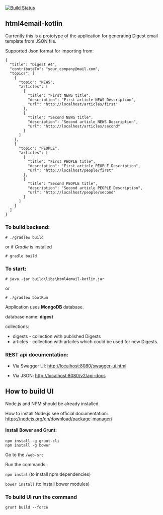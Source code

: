 [![Build Status](https://drone.io/github.com/oneils/html4email/status.png)](https://drone.io/github.com/oneils/html4email/latest)

## html4email-kotlin  ##
Currently this is a prototype of the application for generating Digest email template from JSON file.

Supported Json format for importing from:
```
{
  "title": "Digest #4",
  "contributeTo": "your_company@mail.com",
  "topics": [
    {
      "topic": "NEWS",
      "articles": [
        {
          "title": "First NEWS title",
          "description": "First article NEWS Description",
          "url": "http://localhost/articles/first"
        },
        {
          "title": "Second NEWS title",
          "description": "Second article NEWS Description",
          "url": "http://localhost/articles/second"
        }
      ]
    },
    {
      "topic": "PEOPLE",
      "articles": [
        {
          "title": "First PEOPLE title",
          "description": "First article PEOPLE Description",
          "url": "http://localhost/people/first"
        },
        {
          "title": "Second PEOPLE title",
          "description": "Second article PEOPLE Description",
          "url": "http://localhost/people/second"
        }
      ]
    }
  ]
}
```

### To build backend:  ###

    # ./gradlew build

or if _Gradle_ is installed

    # gradle build

### To start:  ###

    # java -jar build\libs\html4email-kotlin.jar

or

    # ./gradlew bootRun


Application uses **MongoDB** database.

database name: **digest**

collections:
- digests - collection with published Digests
- articles - collection with artciles which could be used for new Digests.

### REST api documentation: ###

* Via Swagger UI:
<http://localhost:8080/swagger-ui.html>

* Via JSON:
<http://localhost:8080/v2/api-docs>

## How to build UI

Node.js and NPM should be already installed.

How to install Node.js see official documentation: https://nodejs.org/en/download/package-manager/

#### Install Bower and Grunt:
```
npm install -g grunt-cli
npm install -g bower
```
Go to the `/web-src`

Run the commands:

`npm instal` (to install npm dependencies)

`bower install` (to install bower modules)


### To build UI run the command
```
grunt build --force
```
